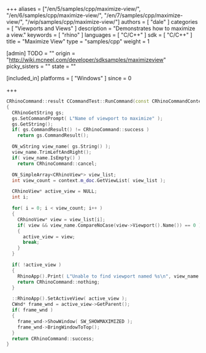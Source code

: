 +++
aliases = ["/en/5/samples/cpp/maximize-view/", "/en/6/samples/cpp/maximize-view/", "/en/7/samples/cpp/maximize-view/", "/wip/samples/cpp/maximize-view/"]
authors = [ "dale" ]
categories = [ "Viewports and Views" ]
description = "Demonstrates how to maximize a view."
keywords = [ "rhino" ]
languages = [ "C/C++" ]
sdk = [ "C/C++" ]
title = "Maximize View"
type = "samples/cpp"
weight = 1

[admin]
TODO = ""
origin = "http://wiki.mcneel.com/developer/sdksamples/maximizeview"
picky_sisters = ""
state = ""

[included_in]
platforms = [ "Windows" ]
since = 0

+++

```cpp
CRhinoCommand::result CCommandTest::RunCommand(const CRhinoCommandContext& context)
{
  CRhinoGetString gs;
  gs.SetCommandPrompt( L"Name of viewport to maximize" );
  gs.GetString();
  if( gs.CommandResult() != CRhinoCommand::success )
    return gs.CommandResult();

  ON_wString view_name( gs.String() );
  view_name.TrimLeftAndRight();
  if( view_name.IsEmpty() )
    return CRhinoCommand::cancel;

  ON_SimpleArray<CRhinoView*> view_list;
  int view_count = context.m_doc.GetViewList( view_list );

  CRhinoView* active_view = NULL;
  int i;

  for( i = 0; i < view_count; i++ )
  {
    CRhinoView* view = view_list[i];
    if( view && view_name.CompareNoCase(view->Viewport().Name()) == 0 )
    {
      active_view = view;
      break;
    }
  }

  if( !active_view )
  {
    RhinoApp().Print( L"Unable to find viewport named %s\n", view_name );
    return CRhinoCommand::nothing;
  }

  ::RhinoApp().SetActiveView( active_view );
  CWnd* frame_wnd = active_view->GetParent();
  if( frame_wnd )
  {
    frame_wnd->ShowWindow( SW_SHOWMAXIMIZED );
    frame_wnd->BringWindowToTop();
  }
  return CRhinoCommand::success;
}
```
